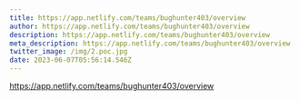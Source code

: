 ```yaml
---
title: https://app.netlify.com/teams/bughunter403/overview
author: https://app.netlify.com/teams/bughunter403/overview
description: https://app.netlify.com/teams/bughunter403/overview
meta_description: https://app.netlify.com/teams/bughunter403/overview
twitter_image: /img/2.poc.jpg
date: 2023-06-07T05:56:14.546Z
---
```

https://app.netlify.com/teams/bughunter403/overview